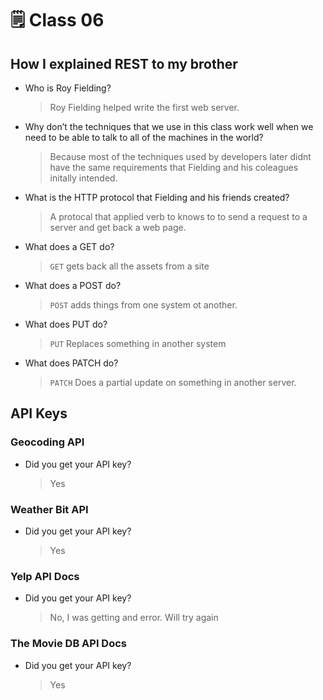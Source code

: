 # 🗒️ Class 06

## How I explained REST to my brother

- Who is Roy Fielding?
    > Roy Fielding helped write the first web server.

- Why don’t the techniques that we use in this class work well when we need to be able to talk to all of the machines in the world?
    > Because most of the techniques used by developers later didnt have the same requirements that Fielding and his coleagues initally intended.

- What is the HTTP protocol that Fielding and his friends created?
    > A protocal that applied verb to knows to to send a request to a server and get back a web page.

- What does a GET do?
    > `GET` gets back all the assets from a site

- What does a POST do?
    > `POST` adds things from one system ot another.

- What does PUT do?
    > `PUT` Replaces something in another system

- What does PATCH do?
    > `PATCH` Does a partial update on something in another server.

## API Keys

### Geocoding API

- Did you get your API key?
    > Yes

### Weather Bit API

- Did you get your API key?
    > Yes

### Yelp API Docs

- Did you get your API key?
    > No, I was getting and error. Will try again

### The Movie DB API Docs

- Did you get your API key?
    > Yes